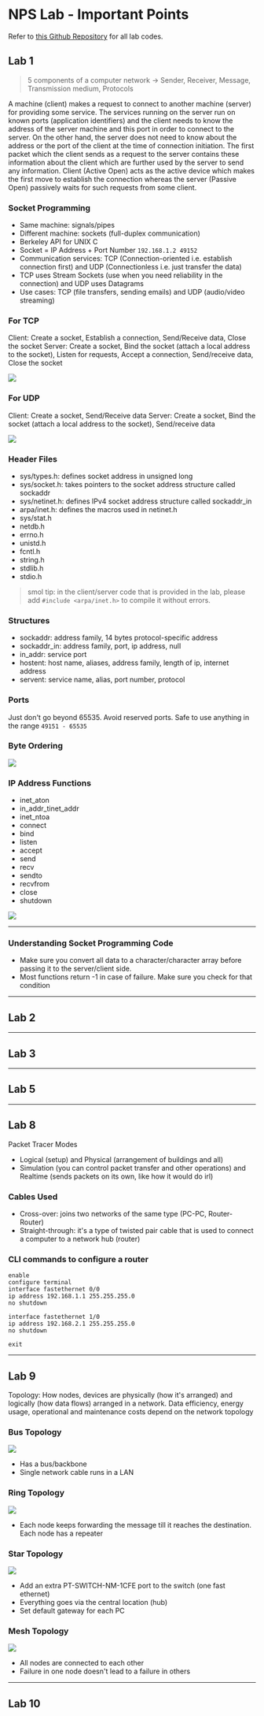 # NPS Lab - Important Points

Refer to [this Github Repository](https://github.com/ananyagupta6/NP-LAB) for all lab codes.

## Lab 1
> 5 components of a computer network -> Sender, Receiver, Message, Transmission medium, Protocols

A machine (client) makes a request to connect to another machine (server) for providing some service. The services running on the server run on known ports (application identifiers) and the client needs to know the address of the server machine and this port in order to connect to the server. On the other hand, the server does not need to know about the address or the port of the client at the time of connection initiation. The first packet which the client sends as a request to the server contains these information about the client which are further used by the server to send any information. Client (Active Open) acts as the active device which makes the first move to establish the connection whereas the server (Passive Open) passively waits for such requests from some client.


### Socket Programming

- Same machine: signals/pipes
- Different machine: sockets (full-duplex communication)
- Berkeley API for UNIX C
- Socket = IP Address + Port Number `192.168.1.2 49152`
- Communication services: TCP (Connection-oriented i.e. establish connection first) and UDP (Connectionless i.e. just transfer the data)
- TCP uses Stream Sockets (use when you need reliability in the connection) and UDP uses Datagrams 
- Use cases: TCP (file transfers, sending emails) and UDP (audio/video streaming)

### For TCP

Client: Create a socket, Establish a connection, Send/Receive data, Close the socket
Server: Create a socket, Bind the socket (attach a local address to the socket), Listen for requests, Accept a connection, Send/receive data, Close the socket

![](https://raw.githubusercontent.com/nandiniproothi/nps-lab-notes/main/img/tcp-socket.png?token=ALD5GB7QNU5FG2L2BTU3DMC754X7G)

### For UDP

Client: Create a socket, Send/Receive data
Server: Create a socket, Bind the socket (attach a local address to the socket), Send/receive data

![](https://raw.githubusercontent.com/nandiniproothi/nps-lab-notes/main/img/udp-socket.png?token=ALD5GB5GXJRLHBND25M2SG2754YFU)

### Header Files
- sys/types.h: defines socket address in unsigned long
- sys/socket.h: takes pointers to the socket address structure called sockaddr
- sys/netinet.h: defines IPv4 socket address structure called sockaddr_in
- arpa/inet.h: defines the macros used in netinet.h
- sys/stat.h
- netdb.h
- errno.h
- unistd.h 
- fcntl.h
- string.h
- stdlib.h
- stdio.h

> smol tip: in the client/server code that is provided in the lab, please add ```#include <arpa/inet.h>``` to compile it without errors.

### Structures
- sockaddr: address family, 14 bytes protocol-specific address
- sockaddr_in: address family, port, ip address, null
- in_addr: service port
- hostent: host name, aliases, address family, length of ip, internet address
- servent: service name, alias, port number, protocol

### Ports

Just don't go beyond 65535. Avoid reserved ports. Safe to use anything in the range `49151 - 65535`

### Byte Ordering

![](https://raw.githubusercontent.com/nandiniproothi/nps-lab-notes/main/img/byte-ordering.png?token=ALD5GB7MBKRK2S6XC2DM5AS754YII)

### IP Address Functions
- inet_aton
- in_addr_tinet_addr
- inet_ntoa
- connect
- bind
- listen
- accept
- send
- recv
- sendto
- recvfrom
- close
- shutdown

![](https://raw.githubusercontent.com/nandiniproothi/nps-lab-notes/main/img/def.png?token=ALD5GB3UCXOI6M3CHKUBLK2754YHG)

---

### Understanding Socket Programming Code

- Make sure you convert all data to a character/character array before passing it to the server/client side.
- Most functions return -1 in case of failure. Make sure you check for that condition

---

## Lab 2

---

## Lab 3
---

## Lab 5
---

## Lab 8

Packet Tracer Modes

- Logical (setup) and Physical (arrangement of buildings and all)
- Simulation (you can control packet transfer and other operations) and Realtime (sends packets on its own, like how it would do irl)

### Cables Used

- Cross-over: joins two networks of the same type (PC-PC, Router-Router)
- Straight-through: it's a type of twisted pair cable that is used to connect a computer to a network hub (router)

### CLI commands to configure a router
```
enable
configure terminal
interface fastethernet 0/0
ip address 192.168.1.1 255.255.255.0
no shutdown

interface fastethernet 1/0
ip address 192.168.2.1 255.255.255.0
no shutdown

exit
```
---
## Lab 9

Topology: How nodes, devices are physically (how it's arranged) and logically (how data flows) arranged in a network. Data efficiency, energy usage, operational and maintenance costs depend on the network topology

### Bus Topology 
![](https://raw.githubusercontent.com/nandiniproothi/nps-lab-notes/main/img/bus-topology.png)

- Has a bus/backbone
- Single network cable runs in a LAN

### Ring Topology

![](https://raw.githubusercontent.com/nandiniproothi/nps-lab-notes/main/img/ring-topology.png)

- Each node keeps forwarding the message till it reaches the destination. Each node has a repeater

### Star Topology

![](https://raw.githubusercontent.com/nandiniproothi/nps-lab-notes/main/img/star-topology.png)

- Add an extra PT-SWITCH-NM-1CFE port to the switch (one fast ethernet)
- Everything goes via the central location (hub)
- Set default gateway for each PC

### Mesh Topology

![](https://raw.githubusercontent.com/nandiniproothi/nps-lab-notes/main/img/mesh-topology.png)

- All nodes are connected to each other
- Failure in one node doesn't lead to a failure in others

---
## Lab 10